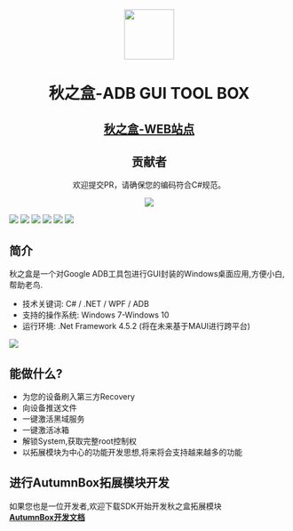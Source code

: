 <center>
<br/><br/>
<img style="width:90px" src="https://www.atmb.top/favicon.ico">

# 秋之盒-ADB GUI TOOL BOX
## [秋之盒-WEB站点](http://www.atmb.top)  
## 贡献者
欢迎提交PR，请确保您的编码符合C#规范。

![](https://opencollective.com/AutumnBox/contributors.svg?button=false)

</center>


[![](https://github.com/zsh2401/AutumnBox/workflows/Test/badge.svg)](https://github.com/zsh2401/AutumnBox/actions?query=workflow%3ATest)
[![](https://github.com/zsh2401/AutumnBox/workflows/Canary/badge.svg)](https://github.com/zsh2401/AutumnBox/releases)
[![](https://github.com/zsh2401/AutumnBox/workflows/Dev-Canary%20Build%20Test/badge.svg)](https://github.com/zsh2401/AutumnBox/actions?query=workflow%3A%22Dev-Canary+Build+Test%22)
![](https://img.shields.io/badge/C%23-8.0-brightgreen.svg)
![](https://img.shields.io/badge/GUI-WPF-blue.svg)
[![](https://img.shields.io/badge/开发者群-153424015-orange.svg)](https://jq.qq.com/?_wv=1027&k=M6X9BBCR)

<!-- ![](https://raw.githubusercontent.com/zsh2401/AutumnBox/master/assets/qq_group.png) -->
 
## 简介
秋之盒是一个对Google ADB工具包进行GUI封装的Windows桌面应用,方便小白,帮助老鸟. 
- 技术关键词: C# / .NET / WPF / ADB
- 支持的操作系统: Windows 7-Windows 10
- 运行环境: .Net Framework 4.5.2 (将在未来基于MAUI进行跨平台)

![](https://s2.ax1x.com/2020/03/03/34mXNt.png)


## 能做什么?
* 为您的设备刷入第三方Recovery
* 向设备推送文件
* 一键激活黑域服务
* 一键激活冰箱
* 解锁System,获取完整root控制权
* 以拓展模块为中心的功能开发思想,将来将会支持越来越多的功能


## 进行AutumnBox拓展模块开发
如果您也是一位开发者,欢迎下载SDK开始开发秋之盒拓展模块    
[**AutumnBox开发文档**](https://atmb.top/dev/docs/)